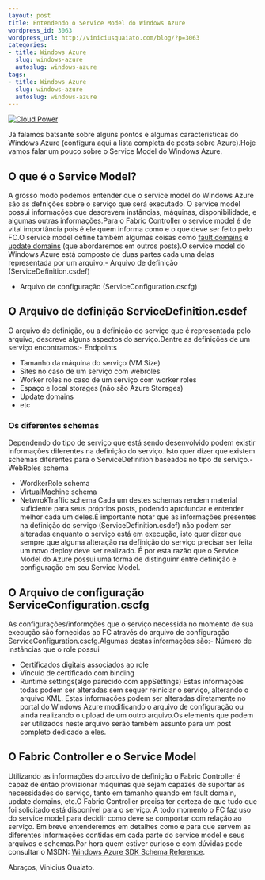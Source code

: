 ```yaml
--- 
layout: post
title: Entendendo o Service Model do Windows Azure
wordpress_id: 3063
wordpress_url: http://viniciusquaiato.com/blog/?p=3063
categories: 
- title: Windows Azure
  slug: windows-azure
  autoslug: windows-azure
tags: 
- title: Windows Azure
  slug: windows-azure
  autoslug: windows-azure
---
```



[![](http://viniciusquaiato.com/images_posts/CloudPowerDark_3.png "Cloud Power")](http://viniciusquaiato.com/images_posts/CloudPowerDark_3.png)

Já falamos batsante sobre alguns pontos e algumas caracteristicas do Windows Azure (configura aqui a lista completa de posts sobre Azure).Hoje vamos falar um pouco sobre o Service Model do Windows Azure.

## O que é o Service Model?
A grosso modo podemos entender que o service model do Windows Azure são as defnições sobre o serviço que será executado. O service model possui informações que descrevem instâncias, máquinas, disponibilidade, e algumas outras informações.Para o Fabric Controller o service model é de vital importância pois é ele quem informa como e o que deve ser feito pelo FC.O service model define também algumas coisas como [fault domains](http://social.msdn.microsoft.com/Forums/en/windowsazure/thread/74283295-16f4-4fd9-8126-06d6f804f6d9) e [update domains](http://blogs.msdn.com/b/gonzalorc/archive/2010/01/19/update-and-upgrade-domains.aspx)  (que abordaremos em outros posts).O service model do Windows Azure está composto de duas partes cada uma delas representada por um arquivo:- Arquivo de definição (ServiceDefinition.csdef)
- Arquivo de configuração (ServiceConfiguration.cscfg)


## O Arquivo de definição ServiceDefinition.csdef
O arquivo de definição, ou a definição do serviço que é representada pelo arquivo, descreve alguns aspectos do serviço.Dentre as definições de um serviço encontramos:- Endpoints
- Tamanho da máquina do serviço (VM Size)
- Sites no caso de um serviço com webroles
- Worker roles no caso de um serviço com worker roles
- Espaço e local storages (não são Azure Storages)
- Update domains
- etc


### Os diferentes schemas
Dependendo do tipo de serviço que está sendo desenvolvido podem existir informações diferentes na definição do serviço. Isto quer dizer que existem schemas diferentes para o ServiceDefinition baseados no tipo de serviço.- WebRoles schema
- WordkerRole schema
- VirtualMachine schema
- NetwrokTraffic schema
Cada um destes schemas rendem material suficiente para seus próprios posts, podendo aprofundar e entender melhor cada um deles.É importante notar que as informações presentes na definição do serviço (ServiceDefinition.csdef) não podem ser alteradas enquanto o serviço está em execução, isto quer dizer que sempre que alguma alteração na definição do serviço precisar ser feita um novo deploy deve ser realizado. É por esta razão que o Service Model do Azure possui uma forma de distinguinr entre definição e configuração em seu Service Model.

## O Arquivo de configuração ServiceConfiguration.cscfg
As configurações/informções que o serviço necessida no momento de sua execução são fornecidas ao FC através do arquivo de configuração ServiceConfiguration.cscfg.Algumas destas informações são:- Número de instâncias que o role possui
- Certificados digitais associados ao role
- Vínculo de certificado com binding
- Runtime settings(algo parecido com appSettings)
Estas informações todas podem ser alteradas sem sequer reiniciar o serviço, alterando o arquivo XML. Estas informações podem ser alteradas diretamente no portal do Windows Azure modificando o arquivo de configuração ou ainda realizando o upload de um outro arquivo.Os elements que podem ser utilizados neste arquivo serão também assunto para um post completo dedicado a eles.

## O Fabric Controller e o Service Model
Utilizando as informações do arquivo de definição o Fabric Controller é capaz de então provisionar máquinas que sejam capazes de suportar as necessidades do serviço, tanto em tamanho quando em fault domain, update domains, etc.O Fabric Controller precisa ter certeza de que tudo que foi solicitado está disponível para o serviço. A todo momento o FC faz uso do service model para decidir como deve se comportar com relação ao serviço. Em breve entenderemos em detalhes como e para que servem as diferentes informações contidas em cada parte do service model e seus arquivos e schemas.Por hora quem estiver curioso e com dúvidas pode consultar o MSDN: [Windows Azure SDK Schema Reference](http://msdn.microsoft.com/en-us/library/dd179398.aspx).

Abraços,
Vinicius Quaiato.
